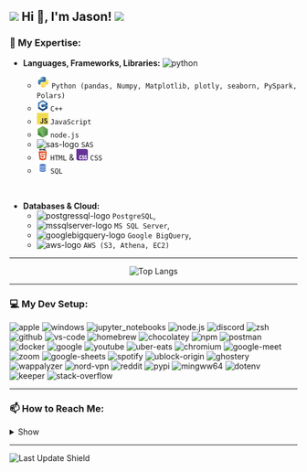 <!-- <p align="center">
<img alt="Hi, I'm Jason" src="https://github.com/xyjiang970/xyjiang970/blob/main/assets/intro.gif">
</p> -->

## <img src="https://media.giphy.com/media/VgCDAzcKvsR6OM0uWg/giphy.gif" width="55"> Hi 👋, I'm Jason! <img src="https://camo.githubusercontent.com/6a4da679536aef4caa4338bd657dc33b2fc530a54b1fac28f5ca6f36a1a7763a/68747470733a2f2f63756c746f667468657061727479706172726f742e636f6d2f706172726f74732f68642f706972617465706172726f742e676966" width="40">

### 🚀 My Expertise:

- **Languages, Frameworks, Libraries:**
  <img alt="python" height="25" src="https://img.shields.io/badge/‎-Python-white?labelColor=white&logo=python&style=flat-square">

  - <img height="22" alt="python-logo" src="https://raw.githubusercontent.com/github/explore/80688e429a7d4ef2fca1e82350fe8e3517d3494d/topics/python/python.png"> `Python (pandas, Numpy, Matplotlib, plotly, seaborn, PySpark, Polars)`
  - <img height="20" alt="cpp-logo" src="https://raw.githubusercontent.com/github/explore/80688e429a7d4ef2fca1e82350fe8e3517d3494d/topics/cpp/cpp.png"> `C++`
  - <img height="20" alt="javascript-logo" src="https://raw.githubusercontent.com/github/explore/80688e429a7d4ef2fca1e82350fe8e3517d3494d/topics/javascript/javascript.png"> `JavaScript`
  - <img height="20" alt="nodejs-logo" src="https://raw.githubusercontent.com/github/explore/80688e429a7d4ef2fca1e82350fe8e3517d3494d/topics/nodejs/nodejs.png"> `node.js`
  - <img height="13" alt="sas-logo" src="https://www.sas.com/en/news/media-gallery/all-images/sas-logo-blue/_jcr_content/par/image_360101046.img.png/1685459921715.png"> `SAS`
  - <img height="20" alt="html-logo" src="https://raw.githubusercontent.com/github/explore/80688e429a7d4ef2fca1e82350fe8e3517d3494d/topics/html/html.png"> `HTML` & <img height="20" alt="css-logo" src="https://raw.githubusercontent.com/github/explore/80688e429a7d4ef2fca1e82350fe8e3517d3494d/topics/css/css.png"> `CSS`
  - <img height="20" alt="html-logo" src="https://raw.githubusercontent.com/github/explore/80688e429a7d4ef2fca1e82350fe8e3517d3494d/topics/sql/sql.png"> `SQL`

<br />

- **Databases & Cloud:**
  - <img height="17" alt="postgressql-logo" src="https://www.postgresql.org/media/img/about/press/elephant.png"> `PostgreSQL`,
  - <img height="20" alt="mssqlserver-logo" src="https://img.icons8.com/?size=1200&id=laYYF3dV0Iew&format=png"> `MS SQL Server`,
  - <img width="17" alt="googlebigquery-logo" src="https://www.gstatic.com/bricks/image/702bc723dcfcddf8942bb459be20163106a5f64ed91404df38c73ca955f96260.svg"> `Google BigQuery`,
  - <img height="16" alt="aws-logo" src="https://logos-world.net/wp-content/uploads/2021/08/Amazon-Web-Services-AWS-Logo.png"> `AWS (S3, Athena, EC2)`

---

<p align="center">
<img alt="Top Langs" src="https://github-readme-stats.vercel.app/api/top-langs/?username=xyjiang970&layout=normal&show_icons=true&theme=tokyonight&card_width=600&hide=jupyter%20notebook,html,css&exclude_repo=SparkCoders,xyjiang970.github.io&size_weight=1&count_weight=0">
</p>

<!-- ![Top Langs](https://github-readme-stats.vercel.app/api/top-langs/?username=xyjiang970&show_icons=true&theme=tokyonight) -->

---

### 💻 My Dev Setup:

<img alt="apple" src="https://img.shields.io/badge/Mac OS-white?logo=apple&logoColor=lightgray&style=plastic"> <img alt="windows" src="https://img.shields.io/badge/Windows OS-white?labelColor=blue&style=plastic"> <img alt="jupyter_notebooks" src="https://img.shields.io/badge/Jupyter Notebook-white?logo=jupyter&style=plastic"> <img alt="node.js" src="https://img.shields.io/badge/Node.js-white?logo=node.js&style=plastic"> <img alt="discord" src="https://img.shields.io/badge/Discord-white?logo=discord&style=plastic"> <img alt="zsh" src="https://img.shields.io/badge/Zsh-white?logo=iterm2&logoColor=black&style=plastic"> <img alt="github" src="https://img.shields.io/badge/Github-white?logo=github&logoColor=gray&style=plastic"> <img alt="vs-code" src="https://img.shields.io/badge/VS Code-white?labelColor=blue&style=plastic"> <img alt="homebrew" src="https://img.shields.io/badge/Homebrew-white?logo=homebrew&style=plastic"> <img alt="chocolatey" src="https://img.shields.io/badge/Chocolatey-white?logo=Chocolatey&style=plastic"> <img alt="npm" src="https://img.shields.io/badge/npm-white?logo=npm&logoColor=lightgray&style=plastic"> <img alt="postman" src="https://img.shields.io/badge/Postman-white?logo=postman&style=plastic"> <img alt="docker" src="https://img.shields.io/badge/Docker-white?logo=docker&style=plastic"> <img alt="google" src="https://img.shields.io/badge/Google-white?logo=google&style=plastic"> <img alt="youtube" src="https://img.shields.io/badge/Youtube-white?logo=youtube&logoColor=red&style=plastic"> <img alt="uber-eats" src="https://img.shields.io/badge/Uber Eats-white?logo=ubereats&style=plastic"> <img alt="chromium" src="https://img.shields.io/badge/Chromium-white?logo=googlechrome&style=plastic"> <img alt="google-meet" src="https://img.shields.io/badge/Google Meet-white?logo=googlemeet&logoColor=darkgreen&style=plastic"> <img alt="zoom" src="https://img.shields.io/badge/Zoom-white?logo=zoom&logoColor=navy&style=plastic"> <img alt="google-sheets" src="https://img.shields.io/badge/Google Sheets-white?logo=googlesheets&style=plastic"> <img alt="spotify" src="https://img.shields.io/badge/Spotify-white?logo=spotify&style=plastic"> <img alt="ublock-origin" src="https://img.shields.io/badge/ublock Origin-white?logo=ublockorigin&logoColor=darkred&style=plastic"> <img alt="ghostery" src="https://img.shields.io/badge/Ghostery-white?logo=ghostery&style=plastic"> <img alt="wappalyzer" src="https://img.shields.io/badge/Wappalyzer-white?logo=wappalyzer&logoColor=indigo&style=plastic"> <img alt="nord-vpn" src="https://img.shields.io/badge/Nord VPN-white?logo=nordvpn&style=plastic"> <img alt="reddit" src="https://img.shields.io/badge/Reddit-white?logo=reddit&style=plastic"> <img alt="pypi" src="https://img.shields.io/badge/PyPI-white?logo=pypi&style=plastic"> <img alt="mingww64" src="https://img.shields.io/badge/MinGW w64-white?logo=mingww64&logoColor=lightgray&style=plastic"> <img alt="dotenv" src="https://img.shields.io/badge/.ENV-white?logo=dotenv&logoColor=brightyellow&style=plastic"> <img alt="keeper" src="https://img.shields.io/badge/Keeper-white?logo=keeper&style=plastic"> <img alt="stack-overflow" src="https://img.shields.io/badge/Stack Overflow-white?logo=stackoverflow&style=plastic">

---

### 📫 How to Reach Me:

<details>
<summary>Show</summary>

<br />

- 📧 **Email:** xyjiang970@gmail.com
- 🌐 **Website:** [https://xyjiang970.github.io/](https://xyjiang970.github.io/)

[![Linkedin Badge](https://img.shields.io/badge/LinkedIn-blue?style=plastic&logo=Linkedin&logoColor=white)](https://www.linkedin.com/in/xyjiang/)

</details>

---

<img alt='Last Update Shield' src="https://img.shields.io/github/last-commit/xyjiang970/xyjiang970/main?label=Last%20updated&style=plastic">
